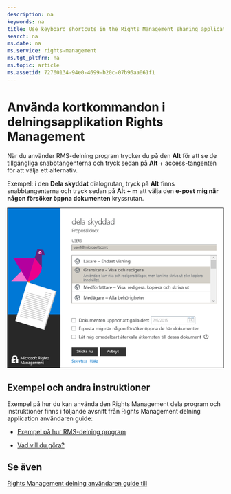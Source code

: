 ```yaml
---
description: na
keywords: na
title: Use keyboard shortcuts in the Rights Management sharing application
search: na
ms.date: na
ms.service: rights-management
ms.tgt_pltfrm: na
ms.topic: article
ms.assetid: 72760134-94e0-4699-b20c-07b96aa061f1
---
```

# Anv&#228;nda kortkommandon i delningsapplikation Rights Management
När du använder RMS-delning program trycker du på den **Alt** för att se de tillgängliga snabbtangenterna och tryck sedan på **Alt** + access-tangenten för att välja ett alternativ.

Exempel: i den **Dela skyddat** dialogrutan, tryck på **Alt** finns snabbtangenterna och tryck sedan på **Alt + m** att välja den **e-post mig när någon försöker öppna dokumenten** kryssrutan.

![](../Image/ADRMS_MSRMSApp_AccessKeys.png)

## Exempel och andra instruktioner
Exempel på hur du kan använda den Rights Management dela program och instruktioner finns i följande avsnitt från Rights Management delning application användaren guide:

-   [Exempel på hur RMS-delning program](../Topic/Rights_Management_sharing_application_user_guide.md#BKMK_SharingExamples)

-   [Vad vill du göra?](../Topic/Rights_Management_sharing_application_user_guide.md#BKMK_SharingInstructions)

## Se även
[Rights Management delning användaren guide till](../Topic/Rights_Management_sharing_application_user_guide.md)

